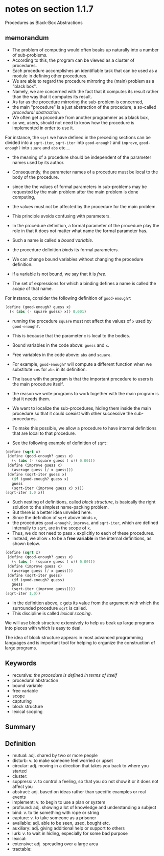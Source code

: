 # notes on section 1.1.7

Procedures as Black-Box Abstractions

## memorandum


* The problem of computing would often beaks up naturally into a number of sub-problems.
* According to this, the program can be viewed as a cluster of procedures.  
* Each procedure accomplishes an identifiable task that can be used as a module in defining other procedures.
* We are able to regard the procedure mirroring the (main) problem as a "black box".  
* Namely, we are concerned with the fact that it computes its result rather than the way that it computes its result.
* As far as the procedure mirroring the sub-problem is concerned, 
* the main "procedure" is a just abstraction of the procedure, a so-called *procedural abstraction*.
* We often get a procedure from another programmer as a black box,
* so we, users, should not need to know how the procedure is implemented in order to use it.

For instance, the `sqrt` we have defined in the preceding sections can be divided into a `sqrt-iter`, 
`sqrt-iter` into `good-enough?` and `improve`, `good-enough?` into `suare` and `abs` etc....



* the meaning of a procedure should be independent of the parameter names used by its author.  
* Consequently, the parameter names of a procedure must be local to the body of the procedure.  
* since the the values of formal parameters in sub-problems may be requested by the main problem after the main problem is done computing,
* the values must not be affected by the procedure for the main problem.  
* This principle avoids confusing with parameters.  

* In the procedure definition, a formal parameter of the procedure play the role in that it does not matter what name the formal parameter has.
* Such a name is called a *bound variable*.  
* the procedure definition *binds* its formal parameters.  
* We can change bound variables without changing the procedure definition.  
* if a variable is not bound, we say that it is *free*.  
* The set of expressions for which a binding defines a name is called the *scope* of that name.

For instance, consider the following definition of `good-enough?`:

```scheme
(define (good-enough? guess x)
  (< (abs (- square guess) x)) 0.001)
```

* running the procedure `square` must not affect the values of `x` used by `good-enough?`.  
* This is because that the parameter `x` is local to the bodies.  
* Bound variables in the code above: `guess` and `x`.  
* Free variables in the code above: `abs` and `square`.
* For example, `good-enough?` will compute a different function when we substitute `cos` for `abs` in its definition.


* The issue with the program is that the important procedure to users is the main procedure itself.
* the reason we write programs to work together with the main program is that it needs them.

* We want to localize the sub-procedures, hiding them inside the main procedure so that it could coexist with other successive the sub-procedures.
* To make this possible, we allow a procedure to have internal definitions that are local to that procedure.
* See the following example of definition of `sqrt`:

```scheme
(define (sqrt x)
 (define (good-enough? guess x)
   (< (abs (- (square guess ) x)) 0.001))
 (define (improve guess x)
   (average guess (/ x guess)))
 (define (sqrt-iter guess x)
   (if (good-enough? guess x)
   guess
   (sqrt-iter (improve guess x) x)))
(sqrt-iter 1.0 x))
```

* Such nesting of definitions, called *block structure*, is basically the right solution to the simplest name-packing problem.  
* But there is a better idea unveiled here.
* Since the definition of `sqrt` above binds `x`,
* the procedures `good-enough?`, `improve`, and `sqrt-iter`, which are defined internally to `sqrt`, are in the scope of `x`.  
* Thus, we do not need to pass `x` explicitly to each of these procedures.
* Instead, we allow `x` to be a **free variable** in the internal definitions, as shown below.


```scheme
(define (sqrt x)
 (define (good-enough? guess x)
   (< (abs (- (square guess ) x)) 0.001))
 (define (improve guess x)
   (average guess (/ x guess)))
 (define (sqrt-iter guess)
   (if (good-enough? guess)
   guess
   (sqrt-iter (improve guess))))
(sqrt-iter 1.0))
```

* In the definition above, `x` gets its value from the argument with which the surrounded procedure `sqrt` is called.
* This discipline is called *lexical scoping*.

We will use block structure extensively to help us beak up large programs into pieces with which is easy to deal.

The idea of block structure appears in most advanced programming languages and
is important tool for helping to organize the construction of large programs.



## Keywords

* recursive: *the procedure is defined in terms of itself*
* procedural abstraction 
* bound variable
* free variable
* scope
* capturing
* block structure
* lexical scoping

## Summary



## Definition 
* mutual: adj. shared by two or more people
* disturb: v. to make someone feel worried or upset
* circular: adj. moving in a direction that takes you back to where you started
* cluster: 
* suppress: v. to control a feeling, so that you do not show it or it does not affect you
* abstract: adj. based on ideas rather than specific examples or real events
* implement: v. to begin to use a plan or system
* profound: adj. showing a lot of knowledge and understanding a subject
* bind: v. to tie something with rope or string
* capture: v. to take someone as a prisoner
* available: adj. able to be seen, used, bought etc.
* auxiliary: adj. giving additional help or support to others
* lurk: v. to wait in hiding, especially for some bad purpose
* lexical:  
* extensive: adj. spreading over a large area
* tractable: 
